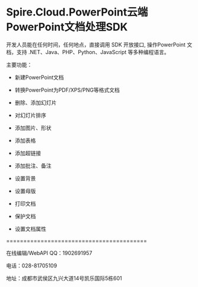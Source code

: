 # Spire.Cloud.PowerPoint云端PowerPoint文档处理SDK

开发人员能在任何时间，任何地点，直接调用 SDK 开放接口, 操作PowerPoint 文档，支持 .NET、Java、PHP、Python、JavaScript 等多种编程语言。

主要功能：

* 新建PowerPoint文档

* 转换PowerPoint为PDF/XPS/PNG等格式文档

* 删除、添加幻灯片

* 对幻灯片排序

* 添加图片、形状

* 添加表格

* 添加超链接

* 添加批注、备注

* 设置背景

* 设置母版

* 打印文档

* 保护文档

* 设置文档属性

=========================================

在线编辑/WebAPI QQ：1902691957

电话：028-81705109

地址：成都市武侯区九兴大道14号凯乐国际5栋601
